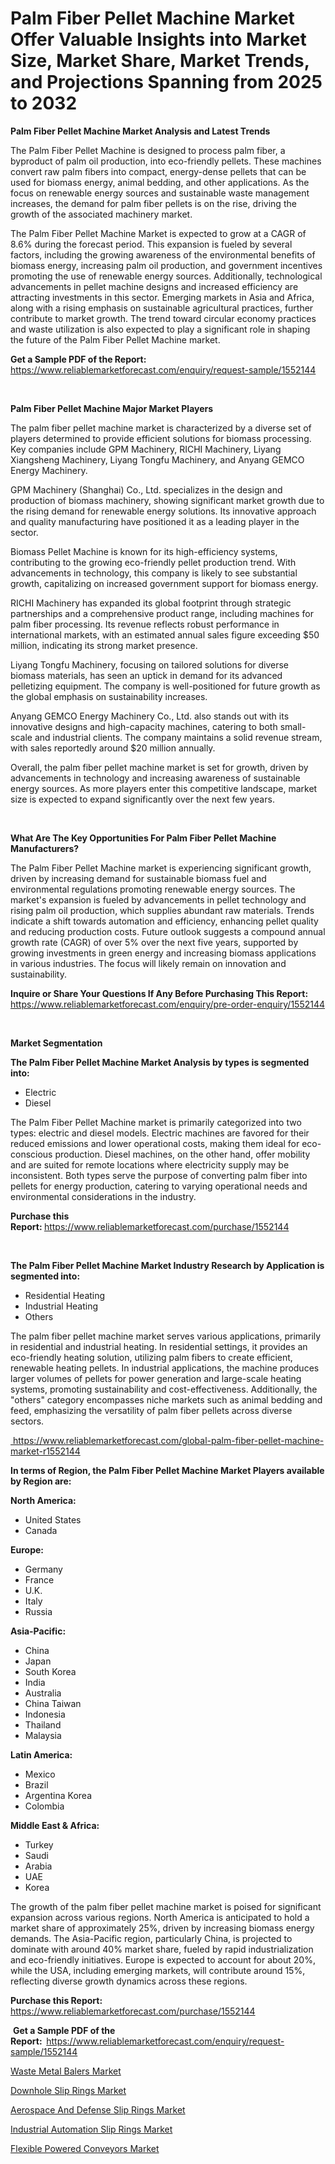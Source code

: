 <p><h1>Palm Fiber Pellet Machine Market Offer Valuable Insights into Market Size, Market Share, Market Trends, and Projections Spanning from 2025 to 2032</h1></p><p><strong>Palm Fiber Pellet Machine Market Analysis and Latest Trends</strong></p>
<p><p>The Palm Fiber Pellet Machine is designed to process palm fiber, a byproduct of palm oil production, into eco-friendly pellets. These machines convert raw palm fibers into compact, energy-dense pellets that can be used for biomass energy, animal bedding, and other applications. As the focus on renewable energy sources and sustainable waste management increases, the demand for palm fiber pellets is on the rise, driving the growth of the associated machinery market.</p><p>The Palm Fiber Pellet Machine Market is expected to grow at a CAGR of 8.6% during the forecast period. This expansion is fueled by several factors, including the growing awareness of the environmental benefits of biomass energy, increasing palm oil production, and government incentives promoting the use of renewable energy sources. Additionally, technological advancements in pellet machine designs and increased efficiency are attracting investments in this sector. Emerging markets in Asia and Africa, along with a rising emphasis on sustainable agricultural practices, further contribute to market growth. The trend toward circular economy practices and waste utilization is also expected to play a significant role in shaping the future of the Palm Fiber Pellet Machine market.</p></p>
<p><strong>Get a Sample PDF of the Report:&nbsp;</strong> <a href="https://www.reliablemarketforecast.com/enquiry/request-sample/1552144?utm_campaign=1900&utm_medium=2&utm_source=Github&utm_content=ia&utm_term=11042025&utm_id=palm-fiber-pellet-machine">https://www.reliablemarketforecast.com/enquiry/request-sample/1552144</a></p>
<p>&nbsp;</p>
<p><strong>Palm Fiber Pellet Machine Major Market Players</strong></p>
<p><p>The palm fiber pellet machine market is characterized by a diverse set of players determined to provide efficient solutions for biomass processing. Key companies include GPM Machinery, RICHI Machinery, Liyang Xiangsheng Machinery, Liyang Tongfu Machinery, and Anyang GEMCO Energy Machinery.</p><p>GPM Machinery (Shanghai) Co., Ltd. specializes in the design and production of biomass machinery, showing significant market growth due to the rising demand for renewable energy solutions. Its innovative approach and quality manufacturing have positioned it as a leading player in the sector.</p><p>Biomass Pellet Machine is known for its high-efficiency systems, contributing to the growing eco-friendly pellet production trend. With advancements in technology, this company is likely to see substantial growth, capitalizing on increased government support for biomass energy.</p><p>RICHI Machinery has expanded its global footprint through strategic partnerships and a comprehensive product range, including machines for palm fiber processing. Its revenue reflects robust performance in international markets, with an estimated annual sales figure exceeding $50 million, indicating its strong market presence.</p><p>Liyang Tongfu Machinery, focusing on tailored solutions for diverse biomass materials, has seen an uptick in demand for its advanced pelletizing equipment. The company is well-positioned for future growth as the global emphasis on sustainability increases.</p><p>Anyang GEMCO Energy Machinery Co., Ltd. also stands out with its innovative designs and high-capacity machines, catering to both small-scale and industrial clients. The company maintains a solid revenue stream, with sales reportedly around $20 million annually.</p><p>Overall, the palm fiber pellet machine market is set for growth, driven by advancements in technology and increasing awareness of sustainable energy sources. As more players enter this competitive landscape, market size is expected to expand significantly over the next few years.</p></p>
<p>&nbsp;</p>
<p><strong>What Are The Key Opportunities For Palm Fiber Pellet Machine Manufacturers?</strong></p>
<p><p>The Palm Fiber Pellet Machine market is experiencing significant growth, driven by increasing demand for sustainable biomass fuel and environmental regulations promoting renewable energy sources. The market's expansion is fueled by advancements in pellet technology and rising palm oil production, which supplies abundant raw materials. Trends indicate a shift towards automation and efficiency, enhancing pellet quality and reducing production costs. Future outlook suggests a compound annual growth rate (CAGR) of over 5% over the next five years, supported by growing investments in green energy and increasing biomass applications in various industries. The focus will likely remain on innovation and sustainability.</p></p>
<p><strong>Inquire or Share Your Questions If Any Before Purchasing This Report:</strong> <a href="https://www.reliablemarketforecast.com/enquiry/pre-order-enquiry/1552144?utm_campaign=1900&utm_medium=2&utm_source=Github&utm_content=ia&utm_term=11042025&utm_id=palm-fiber-pellet-machine">https://www.reliablemarketforecast.com/enquiry/pre-order-enquiry/1552144</a></p>
<p>&nbsp;</p>
<p><strong>Market Segmentation</strong></p>
<p><strong>The Palm Fiber Pellet Machine Market Analysis by types is segmented into:</strong></p>
<p><ul><li>Electric</li><li>Diesel</li></ul></p>
<p><p>The Palm Fiber Pellet Machine market is primarily categorized into two types: electric and diesel models. Electric machines are favored for their reduced emissions and lower operational costs, making them ideal for eco-conscious production. Diesel machines, on the other hand, offer mobility and are suited for remote locations where electricity supply may be inconsistent. Both types serve the purpose of converting palm fiber into pellets for energy production, catering to varying operational needs and environmental considerations in the industry.</p></p>
<p><strong>Purchase this Report:&nbsp;</strong><a href="https://www.reliablemarketforecast.com/purchase/1552144?utm_campaign=1900&utm_medium=2&utm_source=Github&utm_content=ia&utm_term=11042025&utm_id=palm-fiber-pellet-machine">https://www.reliablemarketforecast.com/purchase/1552144</a></p>
<p>&nbsp;</p>
<p><strong>The Palm Fiber Pellet Machine Market Industry Research by Application is segmented into:</strong></p>
<p><ul><li>Residential Heating</li><li>Industrial Heating</li><li>Others</li></ul></p>
<p><p>The palm fiber pellet machine market serves various applications, primarily in residential and industrial heating. In residential settings, it provides an eco-friendly heating solution, utilizing palm fibers to create efficient, renewable heating pellets. In industrial applications, the machine produces larger volumes of pellets for power generation and large-scale heating systems, promoting sustainability and cost-effectiveness. Additionally, the "others" category encompasses niche markets such as animal bedding and feed, emphasizing the versatility of palm fiber pellets across diverse sectors.</p></p>
<p><a href="https://www.reliablemarketforecast.com/global-palm-fiber-pellet-machine-market-r1552144?utm_campaign=1900&utm_medium=2&utm_source=Github&utm_content=ia&utm_term=11042025&utm_id=palm-fiber-pellet-machine">&nbsp;https://www.reliablemarketforecast.com/global-palm-fiber-pellet-machine-market-r1552144</a></p>
<p><strong>In terms of Region, the Palm Fiber Pellet Machine Market Players available by Region are:</strong></p>
<p>
    <p> <strong> North America: </strong>
        <ul>
            <li>United States</li>
            <li>Canada</li>
        </ul>
        </p> 
    <p> <strong> Europe: </strong>
        <ul>
            <li>Germany</li>
            <li>France</li>
            <li>U.K.</li>
            <li>Italy</li>
            <li>Russia</li>
        </ul>
        </p> 
    <p> <strong> Asia-Pacific: </strong>
        <ul>
            <li>China</li>
            <li>Japan</li>
            <li>South Korea</li>
            <li>India</li>
            <li>Australia</li>
            <li>China Taiwan</li>
            <li>Indonesia</li>
            <li>Thailand</li>
            <li>Malaysia</li>
        </ul>
        </p> 
    <p> <strong> Latin America: </strong>
        <ul>
            <li>Mexico</li>
            <li>Brazil</li>
            <li>Argentina Korea</li>
            <li>Colombia</li>
        </ul>
        </p> 
    <p> <strong> Middle East & Africa: </strong>
        <ul>
            <li>Turkey</li>
            <li>Saudi</li>
            <li>Arabia</li>
            <li>UAE</li>
            <li>Korea</li>
        </ul>
    </p>
    </p>
<p><p>The growth of the palm fiber pellet machine market is poised for significant expansion across various regions. North America is anticipated to hold a market share of approximately 25%, driven by increasing biomass energy demands. The Asia-Pacific region, particularly China, is projected to dominate with around 40% market share, fueled by rapid industrialization and eco-friendly initiatives. Europe is expected to account for about 20%, while the USA, including emerging markets, will contribute around 15%, reflecting diverse growth dynamics across these regions.</p></p>
<p><strong>Purchase this Report: </strong><a href="https://www.reliablemarketforecast.com/purchase/1552144?utm_campaign=1900&utm_medium=2&utm_source=Github&utm_content=ia&utm_term=11042025&utm_id=palm-fiber-pellet-machine">https://www.reliablemarketforecast.com/purchase/1552144</a></p>
<p>&nbsp;<strong>Get a Sample PDF of the Report:&nbsp;&nbsp;</strong><a href="https://www.reliablemarketforecast.com/enquiry/request-sample/1552144?utm_campaign=1900&utm_medium=2&utm_source=Github&utm_content=ia&utm_term=11042025&utm_id=palm-fiber-pellet-machine">https://www.reliablemarketforecast.com/enquiry/request-sample/1552144</a></p>
<p><strong></strong></p>
<p><p><a href="https://github.com/roceljiabur/Market-Research-Report-List-1/blob/main/waste-metal-balers-market.md?utm_campaign=1900&utm_medium=2&utm_source=Github&utm_content=ia&utm_term=11042025&utm_id=palm-fiber-pellet-machine">Waste Metal Balers Market</a></p><p><a href="https://github.com/safurdorthu8/Market-Research-Report-List-1/blob/main/downhole-slip-rings-market.md?utm_campaign=1900&utm_medium=2&utm_source=Github&utm_content=ia&utm_term=11042025&utm_id=palm-fiber-pellet-machine">Downhole Slip Rings Market</a></p><p><a href="https://github.com/bettysbozer/Market-Research-Report-List-1/blob/main/aerospace-and-defense-slip-rings-market.md?utm_campaign=1900&utm_medium=2&utm_source=Github&utm_content=ia&utm_term=11042025&utm_id=palm-fiber-pellet-machine">Aerospace And Defense Slip Rings Market</a></p><p><a href="https://github.com/achilekirwan/Market-Research-Report-List-1/blob/main/industrial-automation-slip-rings-market.md?utm_campaign=1900&utm_medium=2&utm_source=Github&utm_content=ia&utm_term=11042025&utm_id=palm-fiber-pellet-machine">Industrial Automation Slip Rings Market</a></p><p><a href="https://github.com/yosenadhler/Market-Research-Report-List-1/blob/main/flexible-powered-conveyors-market.md?utm_campaign=1900&utm_medium=2&utm_source=Github&utm_content=ia&utm_term=11042025&utm_id=palm-fiber-pellet-machine">Flexible Powered Conveyors Market</a></p></p>